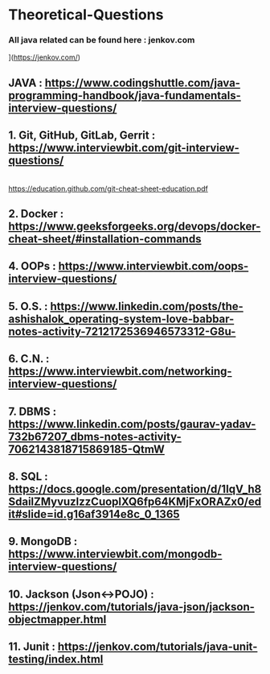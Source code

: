 # Theoretical-Questions

### All java related can be found here : jenkov.com
](https://jenkov.com/)

## JAVA : https://www.codingshuttle.com/java-programming-handbook/java-fundamentals-interview-questions/
## 1. Git, GitHub, GitLab, Gerrit : https://www.interviewbit.com/git-interview-questions/
<br> https://education.github.com/git-cheat-sheet-education.pdf</br>
## 2. Docker : https://www.geeksforgeeks.org/devops/docker-cheat-sheet/#installation-commands
## 4. OOPs : https://www.interviewbit.com/oops-interview-questions/
## 5. O.S. : https://www.linkedin.com/posts/the-ashishalok_operating-system-love-babbar-notes-activity-7212172536946573312-G8u-
## 6. C.N. : https://www.interviewbit.com/networking-interview-questions/
## 7. DBMS : https://www.linkedin.com/posts/gaurav-yadav-732b67207_dbms-notes-activity-7062143818715869185-QtmW
## 8. SQL : https://docs.google.com/presentation/d/1IqV_h8SdailZMyvuzlzzCuoplXQ6fp64KMjFxORAZx0/edit#slide=id.g16af3914e8c_0_1365
## 9. MongoDB : https://www.interviewbit.com/mongodb-interview-questions/
## 10. Jackson (Json<->POJO) : https://jenkov.com/tutorials/java-json/jackson-objectmapper.html
## 11. Junit : https://jenkov.com/tutorials/java-unit-testing/index.html
